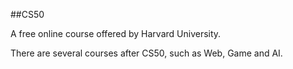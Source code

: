##CS50



A free online course offered by Harvard University.  

There are several courses after CS50, such as Web, Game and AI. 